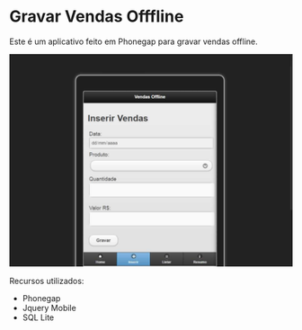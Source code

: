 # Gravar Vendas Offfline

Este é um aplicativo feito em Phonegap para gravar vendas offline.

![](/assets/aplicativo9.jpg)

Recursos utilizados:

* Phonegap
* Jquery Mobile
* SQL Lite

